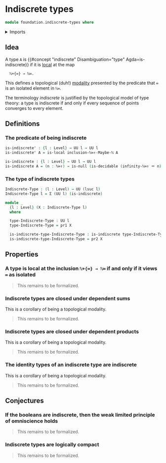 # Indiscrete types

```agda
module foundation.indiscrete-types where
```

<details><summary>Imports</summary>

```agda
open import elementary-number-theory.decidable-total-order-natural-numbers
open import elementary-number-theory.equality-natural-numbers
open import elementary-number-theory.inequality-natural-numbers
open import elementary-number-theory.natural-numbers

open import foundation.action-on-identifications-functions
open import foundation.booleans
open import foundation.constant-maps
open import foundation.decidable-types
open import foundation.dependent-pair-types
open import foundation.isolated-elements
open import foundation.universe-levels

open import foundation-core.identity-types

open import orthogonal-factorization-systems.null-types
open import orthogonal-factorization-systems.types-local-at-maps

open import set-theory.inclusion-natural-numbers-increasing-binary-sequences
open import set-theory.increasing-binary-sequences
```

</details>

## Idea

A type `A` is {{#concept "indiscrete" Disambiguation="type" Agda=is-indiscrete}}
if it is [local](orthogonal-factorization-systems.types-local-at-maps.md) at the
map

```text
  ℕ+{∞} → ℕ∞.
```

This defines a topological (duh!)
[modality](orthogonal-factorization-systems.higher-modalities.md) presented by
the predicate that `∞` is an isolated element in `ℕ∞`.

The terminology _indiscrete_ is justified by the topological model of type
theory: a type is indiscrete if and only if every sequence of points converges
to every element.

## Definitions

### The predicate of being indiscrete

```agda
is-indiscrete' : {l : Level} → UU l → UU l
is-indiscrete' A = is-local inclusion-ℕ∞↑-Maybe-ℕ A

is-indiscrete : {l : Level} → UU l → UU l
is-indiscrete A = (n : ℕ∞↑) → is-null (is-decidable (infinity-ℕ∞↑ ＝ n)) A
```

### The type of indiscrete types

```agda
Indiscrete-Type : (l : Level) → UU (lsuc l)
Indiscrete-Type l = Σ (UU l) (is-indiscrete)

module _
  {l : Level} (X : Indiscrete-Type l)
  where

  type-Indiscrete-Type : UU l
  type-Indiscrete-Type = pr1 X

  is-indiscrete-type-Indiscrete-Type : is-indiscrete type-Indiscrete-Type
  is-indiscrete-type-Indiscrete-Type = pr2 X
```

## Properties

### A type is local at the inclusion `ℕ+{∞} → ℕ∞` if and only if it views `∞` as isolated

> This remains to be formalized.

### Indiscrete types are closed under dependent sums

This is a corollary of being a topological modality.

> This remains to be formalized.

### Indiscrete types are closed under dependent products

This is a corollary of being a topological modality.

> This remains to be formalized.

### The identity types of an indiscrete type are indiscrete

This is a corollary of being a topological modality.

> This remains to be formalized.

## Conjectures

### If the booleans are indiscrete, then the weak limited principle of omniscience holds

> This remains to be formalized.

### Indiscrete types are logically compact

> This remains to be formalized.
